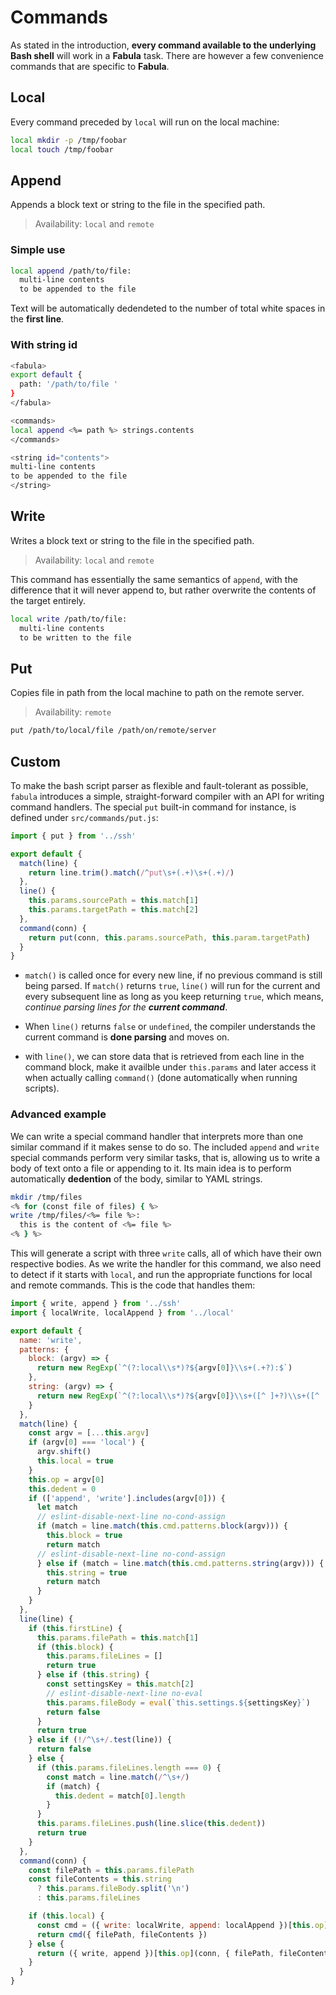 # Commands

As stated in the introduction, **every command available to the underlying Bash 
shell** will work in a **Fabula** task. There are however a few convenience 
commands that are specific to **Fabula**.

## Local

Every command preceded by `local` will run on the local machine:

```sh
local mkdir -p /tmp/foobar
local touch /tmp/foobar
```

## Append

Appends a block text or string to the file in the specified path.

> Availability: `local` and `remote`

### Simple use

```sh
local append /path/to/file:
  multi-line contents
  to be appended to the file 
```

Text will be automatically dedendeted to the number of total white
spaces in the **first line**.

### With string id

```sh
<fabula>
export default {
  path: '/path/to/file '
}
</fabula>

<commands>
local append <%= path %> strings.contents
</commands>

<string id="contents">
multi-line contents
to be appended to the file 
</string>
```

## Write

Writes a block text or string to the file in the specified path.

> Availability: `local` and `remote`

This command has essentially the same semantics of `append`, with the difference
that it will never append to, but rather overwrite the contents of the target entirely.


```sh
local write /path/to/file:
  multi-line contents
  to be written to the file
```

## Put

Copies file in path from the local machine to path on the remote server.

> Availability: `remote`

```sh
put /path/to/local/file /path/on/remote/server
```

## Custom

To make the bash script parser as flexible and fault-tolerant as possible, 
`fabula` introduces a simple, straight-forward compiler with an API for writing 
command handlers. The special `put` built-in command for instance, is 
defined under `src/commands/put.js`:

```js
import { put } from '../ssh'

export default {
  match(line) {
    return line.trim().match(/^put\s+(.+)\s+(.+)/)
  },
  line() {
    this.params.sourcePath = this.match[1]
    this.params.targetPath = this.match[2]
  },
  command(conn) {
    return put(conn, this.params.sourcePath, this.param.targetPath)
  }
}
```

- `match()` is called once for every new line, if no previous command is still 
  being parsed. If `match()` returns `true`, `line()` will run for the current 
  and every subsequent line as long as you keep returning `true`, which means,
  _continue parsing lines for the **current command**_.

- When `line()` returns  `false` or `undefined`, the compiler understands the 
  current command is **done parsing** and moves on.

- with `line()`, we can store data that is retrieved from each line in the 
  command block, make it availble under `this.params` and later access it when 
  actually calling `command()` (done automatically when running scripts).

### Advanced example

We can write a special command handler that interprets more than one similar 
command if it makes sense to do so. The included `append` and `write` special 
commands perform very similar tasks, that is, allowing us to write a body of
text onto a file or appending to it. Its main idea is to perform automatically
**dedention** of the body, similar to YAML strings.

```sh
mkdir /tmp/files
<% for (const file of files) { %>
write /tmp/files/<%= file %>:
  this is the content of <%= file %>
<% } %>
```

This will generate a script with three `write` calls, all of which have their own respective bodies. As we write the handler for this command,  we also need to 
detect if it starts with `local`, and run the appropriate functions for local 
and remote commands. This is the code that handles them:

```js
import { write, append } from '../ssh'
import { localWrite, localAppend } from '../local'

export default {
  name: 'write',
  patterns: {
    block: (argv) => {
      return new RegExp(`^(?:local\\s*)?${argv[0]}\\s+(.+?):$`)
    },
    string: (argv) => {
      return new RegExp(`^(?:local\\s*)?${argv[0]}\\s+([^ ]+?)\\s+([^ :]+?)$`)
    }
  },
  match(line) {
    const argv = [...this.argv]
    if (argv[0] === 'local') {
      argv.shift()
      this.local = true
    }
    this.op = argv[0]
    this.dedent = 0
    if (['append', 'write'].includes(argv[0])) {
      let match
      // eslint-disable-next-line no-cond-assign
      if (match = line.match(this.cmd.patterns.block(argv))) {
        this.block = true
        return match
      // eslint-disable-next-line no-cond-assign
      } else if (match = line.match(this.cmd.patterns.string(argv))) {
        this.string = true
        return match
      }
    }
  },
  line(line) {
    if (this.firstLine) {
      this.params.filePath = this.match[1]
      if (this.block) {
        this.params.fileLines = []
        return true
      } else if (this.string) {
        const settingsKey = this.match[2]
        // eslint-disable-next-line no-eval
        this.params.fileBody = eval(`this.settings.${settingsKey}`)
        return false
      }
      return true
    } else if (!/^\s+/.test(line)) {
      return false
    } else {
      if (this.params.fileLines.length === 0) {
        const match = line.match(/^\s+/)
        if (match) {
          this.dedent = match[0].length
        }
      }
      this.params.fileLines.push(line.slice(this.dedent))
      return true
    }
  },
  command(conn) {
    const filePath = this.params.filePath
    const fileContents = this.string
      ? this.params.fileBody.split('\n')
      : this.params.fileLines

    if (this.local) {
      const cmd = ({ write: localWrite, append: localAppend })[this.op]
      return cmd({ filePath, fileContents })
    } else {
      return ({ write, append })[this.op](conn, { filePath, fileContents })
    }
  }
}
```
